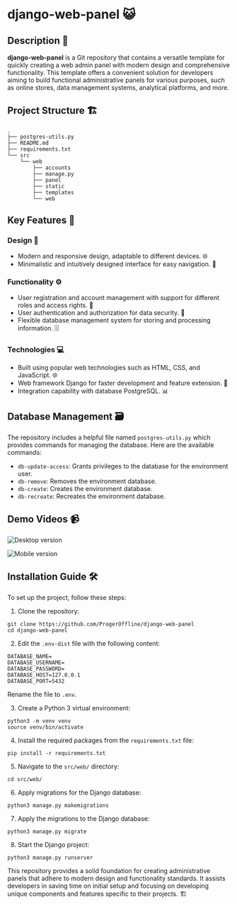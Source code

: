 # django-web-panel 😺

## Description 📜
**django-web-panel** is a Git repository that contains a versatile template for quickly creating a web admin panel with modern design and comprehensive functionality. This template offers a convenient solution for developers aiming to build functional administrative panels for various purposes, such as online stores, data management systems, analytical platforms, and more.

## Project Structure 🏗️
```
.
├── postgres-utils.py
├── README.md
├── requirements.txt
└── src
    └── web
        ├── accounts
        ├── manage.py
        ├── panel
        ├── static
        ├── templates
        └── web
```

## Key Features 🚀

### Design 🎨
- Modern and responsive design, adaptable to different devices. 🌐
- Minimalistic and intuitively designed interface for easy navigation. 🧭

### Functionality ⚙️
- User registration and account management with support for different roles and access rights. 👥
- User authentication and authorization for data security. 🔐
- Flexible database management system for storing and processing information. 🗄️

### Technologies 💻
- Built using popular web technologies such as HTML, CSS, and JavaScript. 🌐
- Web framework Django for faster development and feature extension. 🐍
- Integration capability with database PostgreSQL. 📊

## Database Management 🗃️

The repository includes a helpful file named `postgres-utils.py` which provides commands for managing the database. Here are the available commands:

- `db-update-access`: Grants privileges to the database for the environment user.
- `db-remove`: Removes the environment database.
- `db-create`: Creates the environment database.
- `db-recreate`: Recreates the environment database.

## Demo Videos 📹

![Desktop version](https://github.com/ProgerOffline/django-admin-panel-template/assets/70508510/67b89466-4764-4d66-8192-b1def6ad8078)

![Mobile version](https://github.com/ProgerOffline/django-admin-panel-template/assets/70508510/cd2919a0-585c-4ed5-b3a3-0c903077f4a9)


## Installation Guide 🛠️

To set up the project, follow these steps:

1. Clone the repository:
```Shell
git clone https://github.com/ProgerOffline/django-web-panel
cd django-web-panel
```

2. Edit the `.env-dist` file with the following content:
```python3
DATABASE_NAME=
DATABASE_USERNAME=
DATABASE_PASSWORD=
DATABASE_HOST=127.0.0.1
DATABASE_PORT=5432
```

Rename the file to `.env`.

3. Create a Python 3 virtual environment:
```Shell
python3 -m venv venv
source venv/bin/activate
```

4. Install the required packages from the `requirements.txt` file:
```Shell
pip install -r requirements.txt
```

5. Navigate to the `src/web/` directory:
```Shell
cd src/web/
```

6. Apply migrations for the Django database:
```Shell
python3 manage.py makemigrations
```

7. Apply the migrations to the Django database:
```Shell
python3 manage.py migrate
```

8. Start the Django project:
```Shell
python3 manage.py runserver
```

This repository provides a solid foundation for creating administrative panels that adhere to modern design and functionality standards. It assists developers in saving time on initial setup and focusing on developing unique components and features specific to their projects. 🏗️
